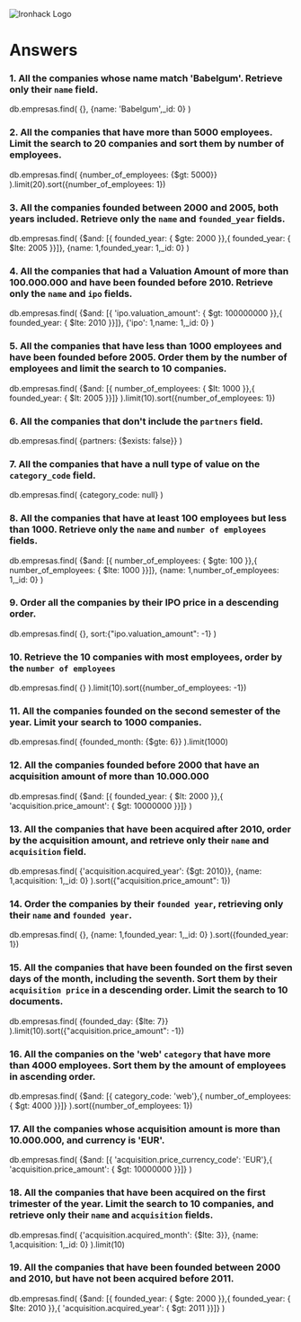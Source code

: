 ![Ironhack Logo](https://i.imgur.com/1QgrNNw.png)

# Answers

### 1. All the companies whose name match 'Babelgum'. Retrieve only their `name` field.

db.empresas.find(
  {},
  {name: 'Babelgum',_id: 0}
)

### 2. All the companies that have more than 5000 employees. Limit the search to 20 companies and sort them by **number of employees**.

db.empresas.find(
  {number_of_employees: {$gt: 5000}}
).limit(20).sort({number_of_employees: 1})

### 3. All the companies founded between 2000 and 2005, both years included. Retrieve only the `name` and `founded_year` fields.

db.empresas.find(
  {$and: [{ founded_year: { $gte: 2000 }},{ founded_year: { $lte: 2005 }}]},
  {name: 1,founded_year: 1,_id: 0}
)

### 4. All the companies that had a Valuation Amount of more than 100.000.000 and have been founded before 2010. Retrieve only the `name` and `ipo` fields.

db.empresas.find(
  {$and: [{ 'ipo.valuation_amount': { $gt: 100000000 }},{ founded_year: { $lte: 2010 }}]},
  {'ipo': 1,name: 1,_id: 0}
)

### 5. All the companies that have less than 1000 employees and have been founded before 2005. Order them by the number of employees and limit the search to 10 companies.

db.empresas.find(
  {$and: [{ number_of_employees: { $lt: 1000 }},{ founded_year: { $lt: 2005 }}]}
).limit(10).sort({number_of_employees: 1})

### 6. All the companies that don't include the `partners` field.

db.empresas.find(
  {partners: {$exists: false}}
)

### 7. All the companies that have a null type of value on the `category_code` field.

db.empresas.find(
  {category_code: null}
)

### 8. All the companies that have at least 100 employees but less than 1000. Retrieve only the `name` and `number of employees` fields.

db.empresas.find(
  {$and: [{ number_of_employees: { $gte: 100 }},{ number_of_employees: { $lte: 1000 }}]},
  {name: 1,number_of_employees: 1,_id: 0}
)

### 9. Order all the companies by their IPO price in a descending order.

db.empresas.find(
  {},
  sort:{"ipo.valuation_amount": -1}
)

### 10. Retrieve the 10 companies with most employees, order by the `number of employees`

db.empresas.find(
  {}
).limit(10).sort({number_of_employees: -1})

### 11. All the companies founded on the second semester of the year. Limit your search to 1000 companies.

db.empresas.find(
  {founded_month: {$gte: 6}}
).limit(1000)

### 12. All the companies founded before 2000 that have an acquisition amount of more than 10.000.000

db.empresas.find(
  {$and: [{ founded_year: { $lt: 2000 }},{ 'acquisition.price_amount': { $gt: 10000000 }}]}
)

### 13. All the companies that have been acquired after 2010, order by the acquisition amount, and retrieve only their `name` and `acquisition` field.

db.empresas.find(
  {'acquisition.acquired_year': {$gt: 2010}},
  {name: 1,acquisition: 1,_id: 0}
).sort({"acquisition.price_amount": 1})

### 14. Order the companies by their `founded year`, retrieving only their `name` and `founded year`.

db.empresas.find(
  {},
  {name: 1,founded_year: 1,_id: 0}
).sort({founded_year: 1})

### 15. All the companies that have been founded on the first seven days of the month, including the seventh. Sort them by their `acquisition price` in a descending order. Limit the search to 10 documents.

db.empresas.find(
  {founded_day: {$lte: 7}}
).limit(10).sort({"acquisition.price_amount": -1})

### 16. All the companies on the 'web' `category` that have more than 4000 employees. Sort them by the amount of employees in ascending order.

db.empresas.find(
  {$and: [{ category_code: 'web'},{ number_of_employees: { $gt: 4000 }}]}
).sort({number_of_employees: 1})

### 17. All the companies whose acquisition amount is more than 10.000.000, and currency is 'EUR'.

db.empresas.find(
  {$and: [{ 'acquisition.price_currency_code': 'EUR'},{ 'acquisition.price_amount': { $gt: 10000000 }}]}
)

### 18. All the companies that have been acquired on the first trimester of the year. Limit the search to 10 companies, and retrieve only their `name` and `acquisition` fields.

db.empresas.find(
  {'acquisition.acquired_month': {$lte: 3}},
  {name: 1,acquisition: 1,_id: 0}
).limit(10)

### 19. All the companies that have been founded between 2000 and 2010, but have not been acquired before 2011.

db.empresas.find(
  {$and: [{ founded_year: { $gte: 2000 }},{ founded_year: { $lte: 2010 }},{ 'acquisition.acquired_year': { $gt: 2011 }}]}
)
